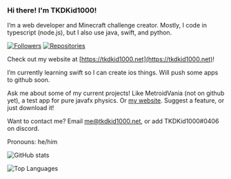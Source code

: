 ### Hi there! I'm TKDKid1000!

I’m a web developer and Minecraft challenge creator. 
Mostly, I code in typescript (node.js), but I also use java, swift, and python. 

[![Followers](https://img.shields.io/badge/dynamic/json?color=green&label=Followers&query=followers&url=https%3A%2F%2Fapi.github.com%2Fusers%2FTKDKid1000)](https://github.com/TKDKid1000?tab=followers)
[![Repositories](https://img.shields.io/badge/dynamic/json?color=blue&label=Repositories&query=public_repos&url=https%3A%2F%2Fapi.github.com%2Fusers%2FTKDKid1000)](https://github.com/TKDKid1000?tab=repositories)

Check out my website at [https://tkdkid1000.net](https://tkdkid1000.net)!

I’m currently learning swift so I can create ios things. Will push some apps to github soon. 

Ask me about some of my current projects! Like MetroidVania (not on github yet), a test app for pure javafx physics. Or [my website](https://github.com/TKDKid1000/tkdkid1000-website). Suggest a feature, or just download it!

Want to contact me? Email [me@tkdkid1000.net](mailto:me@tkdkid1000.net), or add TKDKid1000#0406 on discord. 

Pronouns: he/him

![GitHub stats](https://github-readme-stats.vercel.app/api?username=TKDKid1000&theme=merko)

<!--[![Armis World](https://github-readme-stats.vercel.app/api/pin/?username=The-Epic-Server&repo=Armis-World&theme=merko)](https://github.com/The-Epic-Server/Armis-World)-->

![Top Languages](https://github-readme-stats.vercel.app/api/top-langs/?username=TKDKid1000&layout=compact&theme=merko)
